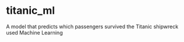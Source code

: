 # titanic_ml
A model that predicts which passengers survived the Titanic shipwreck used Machine Learning
